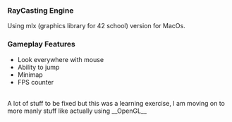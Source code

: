 ### RayCasting Engine
Using mlx (graphics library for 42 school) version for MacOs.
<br />
### Gameplay Features
- Look everywhere with mouse
- Ability to jump
- Minimap
- FPS counter
<br />
A lot of stuff to be fixed but this was a learning exercise, I am moving on to more manly stuff like actually using __OpenGL__

